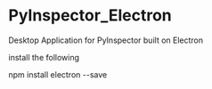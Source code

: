 # PyInspector_Electron
Desktop Application for PyInspector built on Electron

install the following


npm install electron --save
